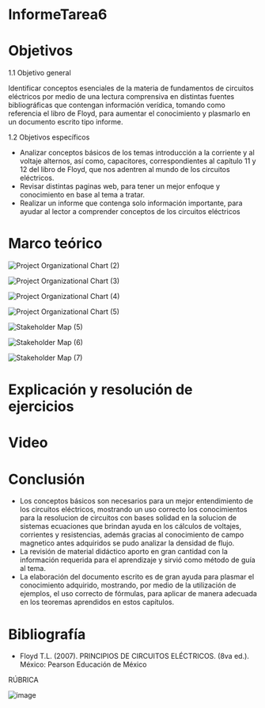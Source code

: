 # InformeTarea6

# Objetivos

1.1 Objetivo general

Identificar conceptos esenciales de la materia de fundamentos de circuitos eléctricos por medio de una lectura comprensiva en distintas fuentes bibliográficas que contengan información verídica, tomando como referencia el libro de Floyd, para aumentar el conocimiento y plasmarlo en un documento escrito tipo informe.

1.2 Objetivos específicos

* Analizar conceptos básicos de los temas introducción a la corriente y al voltaje alternos, así como, capacitores, correspondientes al capítulo 11 y 12 del libro de Floyd, que nos adentren al mundo de los circuitos eléctricos.
* Revisar distintas paginas web, para tener un mejor enfoque y conocimiento en base al tema a tratar.
* Realizar un informe que contenga solo información importante, para ayudar al lector a comprender conceptos de los circuitos eléctricos

# Marco teórico

![Project Organizational Chart (2)](https://user-images.githubusercontent.com/105715717/178639129-b9e7563e-4e7b-4c4d-8889-5863c07c8aa5.jpg)

![Project Organizational Chart (3)](https://user-images.githubusercontent.com/105715717/178639151-b7962305-b0e8-41b2-aa0e-96e41e7fb9e3.jpg)

![Project Organizational Chart (4)](https://user-images.githubusercontent.com/105715717/178639165-af955125-e59b-40ed-9a7c-93ce59a31167.jpg)

![Project Organizational Chart (5)](https://user-images.githubusercontent.com/105715717/178639185-a039ad9f-8f2f-41cc-8329-e77b88585d3e.jpg)

![Stakeholder Map (5)](https://user-images.githubusercontent.com/105715717/179013567-2e85a35b-11a2-4da8-b81e-15b62c0183c7.jpg)

![Stakeholder Map (6)](https://user-images.githubusercontent.com/105715717/179013603-5572cd8f-8604-45ff-a6d0-40e9d9dfb878.jpg)

![Stakeholder Map (7)](https://user-images.githubusercontent.com/105715717/179013641-c3accbf2-5a4e-4054-b428-c8e3a9d827ec.jpg)


# Explicación y resolución de ejercicios



# Video



# Conclusión 

* Los conceptos básicos son necesarios para un mejor entendimiento de los circuitos eléctricos, mostrando un uso correcto los conocimientos para la resolucion de circuitos con bases solidad en la solucion de sistemas ecuaciones que brindan ayuda en los cálculos de voltajes, corrientes y resistencias, además gracias al conocimiento de campo magnetico antes adquiridos se pudo analizar la densidad de flujo.
* La revisión de material didáctico aporto en gran cantidad con la información requerida para el aprendizaje y sirvió como método de guía al tema.
* La elaboración del documento escrito es de gran ayuda para plasmar el conocimiento adquirido, mostrando, por medio de la utilización de ejemplos, el uso correcto de fórmulas, para aplicar de manera adecuada en los teoremas aprendidos en estos capítulos.

# Bibliografía
* Floyd T.L. (2007). PRINCIPIOS DE CIRCUITOS ELÉCTRICOS. (8va ed.). México: Pearson Educación de México

RÚBRICA

![image](https://user-images.githubusercontent.com/105715717/177573450-abcbd56c-5a9e-4d08-94ca-22fb8e235a0d.png)
